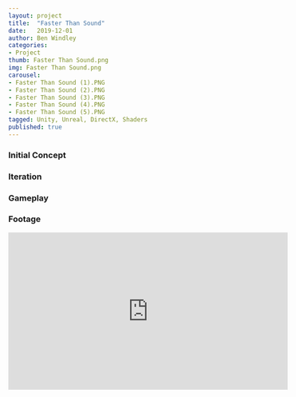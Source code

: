 ```yaml
---
layout: project
title:  "Faster Than Sound"
date:   2019-12-01
author: Ben Windley
categories:
- Project
thumb: Faster Than Sound.png
img: Faster Than Sound.png
carousel:
- Faster Than Sound (1).PNG
- Faster Than Sound (2).PNG
- Faster Than Sound (3).PNG
- Faster Than Sound (4).PNG
- Faster Than Sound (5).PNG
tagged: Unity, Unreal, DirectX, Shaders
published: true
---
```


### Initial Concept



### Iteration



### Gameplay



### Footage

<p style="text-align: center">
<iframe width="560" height="315" src="https://www.youtube.com/embed/LI_CDbgFemA?rel=0&amp;showinfo=0" frameborder="0" allow="autoplay; encrypted-media" allowfullscreen></iframe>
</p>